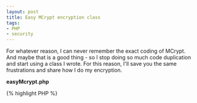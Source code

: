 ```yaml
---
layout: post
title: Easy MCrypt encryption class
tags:
- PHP
- security
---
```


For whatever reason, I can never remember the exact coding of MCrypt.  And maybe that is a good thing - so I stop doing so much code duplication and start using a class I wrote.  For this reason, I'll save you the same frustrations and share how I do my encryption.

**easyMcrypt.php**

    
{% highlight PHP %}
<?php
class easyMcrypt
{
    protected static $_openModules = array();

    public static function encrypt($string, $key, $type, $mode)
    {
        $module = self::_getModule($type, $mode);
        $iv = self::_alt_mcrypt_create_iv(mcrypt_enc_get_iv_size($module), MCRYPT_RAND);
        mcrypt_generic_init($module, $key, $iv);
        $data = mcrypt_generic($module, $string);
        mcrypt_generic_deinit($module);
        return $data;
    }

    public static function decrypt($string, $key, $type, $mode)
    {
        $module = self::_getModule($type, $mode);
        $iv = self::_alt_mcrypt_create_iv(mcrypt_enc_get_iv_size($module), MCRYPT_RAND);
        mcrypt_generic_init($module, $key, $iv);
        $data = trim(mdecrypt_generic($module, $string));
        mcrypt_generic_deinit($module);
        return $data;
    }

    protected static function _getModule($type, $mode)
    {
        if (!isset(self::$_openModules[$type][$mode])) {
            if (in_array($type, mcrypt_list_algorithms()) && in_array($mode, mcrypt_list_modes())) {
                self::$_openModules[$type][$mode] = mcrypt_module_open($type, '', $mode, '');
            }
            else {
                throw new exception("{$type} is not a valid algorithm");
            }
        }

        return self::$_openModules[$type][$mode];
    }

    /** borrowed from http://www.php.net/manual/en/function.mcrypt-create-iv.php#54925 **/
    protected static function _alt_mcrypt_create_iv($size)
    {
        $iv = '';
        for($i = 0; $i < $size; $i++) {
            $iv .= chr(rand(0,255));
        }
        return $iv;
    }
}
{% endhighlight %}
    



This will be envoked by using the static functions encrypt() and decrypt().  It is very rare that I will use both encrypt and decrypt on the same program flow, but I may end up using encrypt() twice or more.  This is the reason why I do some caching in the class.  Notice, both the encrypt and decrypt methods will get the module from the protected _getModule() method.  This sends in the type and the mode.  This method checks to see if we've already set this module open.  If so, we don't need to open it again - just return it from the protected cache.  Otherwise, a check is done to make sure that the type and mode exist.  If so, it is stored in the cache.  Finally the stored module is returned.  If it does not exist, an exception is thrown.  I did this check - even though it seems a little redundant because why would you check to see if you're using say...tripledes - you should just know - I did it because I had some instances where a non found mode/type just returned a NULL result.  The code executed fine. Bah!

At any rate then, a new Initialization Vector is generated.  In this case, I used one of the functions I found on the PHP manual page.  I was running into the delay on some OS's / versions of PHP with the mcrypt version of IV_CREATE.  Then, the module is init'd, the data is either encrypted or decrypted, and the module is de-init'd.  The data is then returned (note: the decryption one trims spaces at the end that can sometimes happen).

For an example of how this is used:

    
{% highlight PHP %}
<?php
$string = 'Please encrypt me';
$key = 'this is my encryption key';
$type = 'tripledes';
$mode = 'ecb';

$encrypted = easyMcrypt::encrypt($string, $key, $type, $mode);
var_dump($encrypted);

$decrypted = easyMcrypt::decrypt($encrypted, $key, $type, $mode);
var_dump($decrypted);
{% endhighlight %}
    
